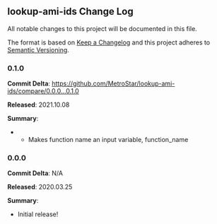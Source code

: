 ## lookup-ami-ids Change Log

All notable changes to this project will be documented in this file.

The format is based on [Keep a Changelog](http://keepachangelog.com/) and this project adheres to [Semantic Versioning](http://semver.org/).

### 0.1.0

**Commit Delta**: https://github.com/MetroStar/lookup-ami-ids/compare/0.0.0...0.1.0

**Released**: 2021.10.08

**Summary**:
*   * Makes function name an input variable, function_name

### 0.0.0

**Commit Delta**: N/A

**Released**: 2020.03.25

**Summary**:

*   Initial release!
